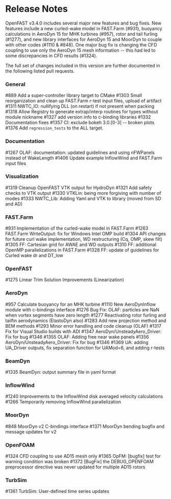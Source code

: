 # Release Notes

OpenFAST v3.4.0 includes several major new features and bug fixes.  New features include a new curled-wake model in FAST.Farm (#931), buoyancy calculations in AeroDyn 15 for MHK turbines (#957), rotor and tail furling (#1277), and new library interfaces for AeroDyn 15 and MoorDyn to couple with other codes (#1110 & #848). One major bug fix is changing the CFD coupling to use only the AeroDyn 15 mesh information -- this had led to some discrepancies in CFD results (#1324).

The full set of changes included in this version are further documented in the following listed pull requests.


### General
#889 Add a super-controller library target to CMake
#1303 Small reorganization and clean up FAST.Farm r-test input files, upload of artifact
#1311 NWTC_IO: nullifying DLL (on restart)  if not present when packing
#1318 Allow Registry to generate extrap/interp routines for types without module nickname
#1327 add version info to c-binding libraries
#1332 Documentation fixes
#1357 CI: exclude bokeh 3.0.[0-3] -- broken plots
#1376 Add `regression_tests` to the ALL target.

### Documentation
#1267 OLAF: documentation: updated guidelines and using nFWPanels instead of WakeLength
#1406 Update example InflowWind and FAST.Farm input files

### Visualization
#1319 Cleanup OpenFAST VTK output for HydroDyn
#1321 Add safety checks to VTK output
#1330 VTKLin: being more forgiving with number of modes
#1333 NWTC_Lib: Adding Yaml and VTK to library (moved from SD and AD)

### FAST.Farm
#931 Implementation of the curled-wake model in FAST.Farm
#1263 FAST.Farm WriteOutput: fix for Windows Intel OMP build
#1304 API changes for future curl wake implementation, WD restructuring (Cq, OMP, skew filt)
#1305 FF: Cartesian grid for AWAE and WD outputs
#1310 FF: additional OpenMP parallelizations in FAST.Farm
#1328  FF: update of guidelines for Curled wake dr and DT_low

### OpenFAST
#1275 Linear Trim Solution Improvements (Linearization)

### AeroDyn
#957 Calculate buoyancy for an MHK turbine
#1110 New AeroDynInflow module with c-bindings interface
#1276 Bug Fix: OLAF: particles are NaN when vortex segments have zero length
#1277 Reactivating rotor furling and tailfin aerodynamics (ElastoDyn also)
#1283 Add new projection method and BEM methods
#1293 Minor error handling and code cleanup (OLAF)
#1317 Fix for Visual Studio builds with ADI
#1347 AeroDyn/UnsteadyAero_Driver: Fix for bug #1346
#1355 OLAF: Adding free near wake panels
#1356 AeroDyn/UnsteadyAero_Driver: Fix for bug #1346
#1369 UA: adding UA_Driver outputs, fix separation function for UAMod=6, and adding r-tests

### BeamDyn
#1335 BeamDyn: output summary file in yaml format

### InflowWind
#1240 Improvements to the InflowWind disk averaged velocity calculations
#1266 Temporarily removing InflowWind parallelization

### MoorDyn
#848 MoorDyn v2 C-bindings interface
#1371 MoorDyn bending bugfix and message updates for v2

### OpenFOAM
#1324 CFD coupling to use AD15 mesh only
#1365 OpFM: [bugfix] test for warning condition was broken
#1372 [BugFix] the DEBUG_OPENFOAM preprocessor directive was never updated for multiple AD15 rotors

### TurbSim
#1361 TurbSim: User-defined time series updates

